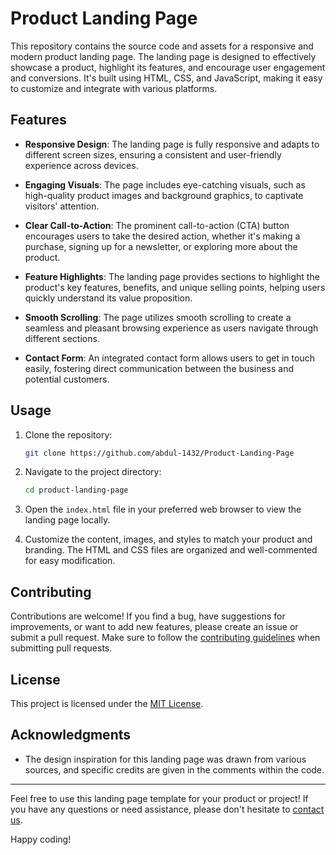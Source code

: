 # Product Landing Page

This repository contains the source code and assets for a responsive and modern product landing page. The landing page is designed to effectively showcase a product, highlight its features, and encourage user engagement and conversions. It's built using HTML, CSS, and JavaScript, making it easy to customize and integrate with various platforms.

## Features

- **Responsive Design**: The landing page is fully responsive and adapts to different screen sizes, ensuring a consistent and user-friendly experience across devices.

- **Engaging Visuals**: The page includes eye-catching visuals, such as high-quality product images and background graphics, to captivate visitors' attention.

- **Clear Call-to-Action**: The prominent call-to-action (CTA) button encourages users to take the desired action, whether it's making a purchase, signing up for a newsletter, or exploring more about the product.

- **Feature Highlights**: The landing page provides sections to highlight the product's key features, benefits, and unique selling points, helping users quickly understand its value proposition.

- **Smooth Scrolling**: The page utilizes smooth scrolling to create a seamless and pleasant browsing experience as users navigate through different sections.

- **Contact Form**: An integrated contact form allows users to get in touch easily, fostering direct communication between the business and potential customers.

## Usage

1. Clone the repository:

   ```bash
   git clone https://github.com/abdul-1432/Product-Landing-Page
   ```

2. Navigate to the project directory:

   ```bash
   cd product-landing-page
   ```

3. Open the `index.html` file in your preferred web browser to view the landing page locally.

4. Customize the content, images, and styles to match your product and branding. The HTML and CSS files are organized and well-commented for easy modification.

## Contributing

Contributions are welcome! If you find a bug, have suggestions for improvements, or want to add new features, please create an issue or submit a pull request. Make sure to follow the [contributing guidelines](#) when submitting pull requests.

## License

This project is licensed under the [MIT License](LICENSE).

## Acknowledgments

- The design inspiration for this landing page was drawn from various sources, and specific credits are given in the comments within the code.

---

Feel free to use this landing page template for your product or project! If you have any questions or need assistance, please don't hesitate to [contact us](mailto:gafoor.mngr@gmail.com).

Happy coding!
